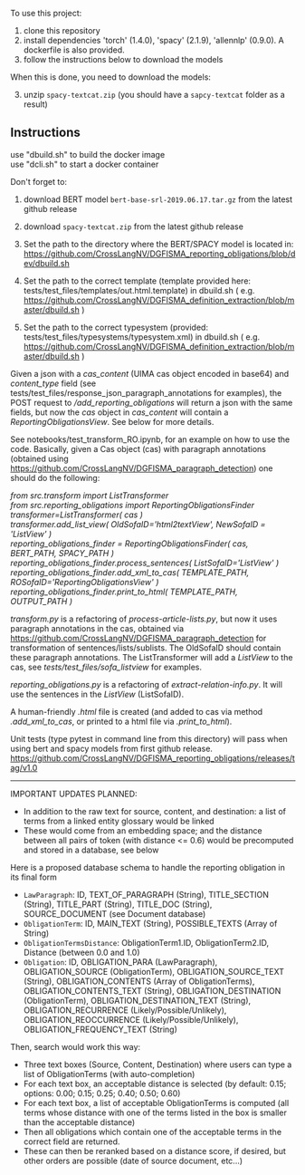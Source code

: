 
To use this project:

1. clone this repository
2. install dependencies 'torch' (1.4.0), 'spacy' (2.1.9), 'allennlp' (0.9.0). A dockerfile is also provided.
3. follow the instructions below to download the models

When this is done, you need to download the models:


3. unzip `spacy-textcat.zip` (you should have a `sapcy-textcat` folder as a result)

Instructions
------------

use "dbuild.sh" to build the docker image <br />
use "dcli.sh" to start a docker container

Don't forget to:

1) download BERT model `bert-base-srl-2019.06.17.tar.gz` from the latest github release

2) download `spacy-textcat.zip` from the latest github release

3) Set the path to the directory where the BERT/SPACY model is located in: https://github.com/CrossLangNV/DGFISMA_reporting_obligations/blob/dev/dbuild.sh 

4) Set the path to the correct template (template provided here: tests/test_files/templates/out.html.template) in dbuild.sh ( e.g. https://github.com/CrossLangNV/DGFISMA_definition_extraction/blob/master/dbuild.sh )

5) Set the path to the correct typesystem (provided: tests/test_files/typesystems/typesystem.xml) in dbuild.sh ( e.g. https://github.com/CrossLangNV/DGFISMA_definition_extraction/blob/master/dbuild.sh )


Given a json with a *cas_content* (UIMA cas object encoded in base64) and *content_type* field (see tests/test_files/response_json_paragraph_annotations for examples), the POST request to */add_reporting_obligations* will return a json with the same fields, but now the *cas* object in *cas_content* will contain a *ReportingObligationsView*. See below for more details.


See notebooks/test_transform_RO.ipynb, for an example on how to use the code. Basically, given a Cas object (cas) with paragraph annotations (obtained using https://github.com/CrossLangNV/DGFISMA_paragraph_detection) one should do the following:

*from src.transform import ListTransformer \
from src.reporting_obligations import ReportingObligationsFinder \
transformer=ListTransformer( cas ) \
transformer.add_list_view( OldSofaID='html2textView', NewSofaID = 'ListView'  ) \
reporting_obligations_finder = ReportingObligationsFinder( cas, BERT_PATH, SPACY_PATH  ) \
reporting_obligations_finder.process_sentences( ListSofaID='ListView'  ) \
reporting_obligations_finder.add_xml_to_cas( TEMPLATE_PATH, ROSofaID='ReportingObligationsView' ) \
reporting_obligations_finder.print_to_html(  TEMPLATE_PATH, OUTPUT_PATH )*


*transform.py* is a refactoring of *process-article-lists.py*, but now it uses paragraph annotations in the cas, obtained via https://github.com/CrossLangNV/DGFISMA_paragraph_detection for transformation of sentences/lists/sublists. The OldSofaID should contain these paragraph annotations. The ListTransformer will add a *ListView* to the cas, see *tests/test_files/sofa_listview* for examples. 

*reporting_obligations.py* is a refactoring of *extract-relation-info.py*. It will use the sentences in the *ListView* (ListSofaID).

A human-friendly *.html* file is created (and added to cas via method *.add_xml_to_cas*, or printed to a html file via *.print_to_html*).

Unit tests (type pytest in command line from this directory) will pass when using bert and spacy models from first github release.
https://github.com/CrossLangNV/DGFISMA_reporting_obligations/releases/tag/v1.0

----------------------------------

IMPORTANT UPDATES PLANNED:

- In addition to the raw text for source, content, and destination: a list of terms from a linked entity glossary would be linked
- These would come from an embedding space; and the distance between all pairs of token (with distance <= 0.6) would be precomputed and stored in a database, see below

Here is a proposed database schema to handle the reporting obligation in its final form

- `LawParagraph`: ID, TEXT_OF_PARAGRAPH (String), TITLE_SECTION (String), TITLE_PART (String), TITLE_DOC (String), SOURCE_DOCUMENT (see Document database)
- `ObligationTerm`: ID, MAIN_TEXT (String), POSSIBLE_TEXTS (Array of String)
- `ObligationTermsDistance`: ObligationTerm1.ID, ObligationTerm2.ID, Distance (between 0.0 and 1.0)
- `Obligation`: ID, OBLIGATION_PARA (LawParagraph), OBLIGATION_SOURCE (ObligationTerm), OBLIGATION_SOURCE_TEXT (String), OBLIGATION_CONTENTS (Array of ObligationTerms), OBLIGATION_CONTENTS_TEXT (String), OBLIGATION_DESTINATION (ObligationTerm), OBLIGATION_DESTINATION_TEXT (String), OBLIGATION_RECURRENCE (Likely/Possible/Unlikely), OBLIGATION_REOCCURRENCE (Likely/Possible/Unlikely), OBLIGATION_FREQUENCY_TEXT (String)

Then, search would work this way:

- Three text boxes (Source, Content, Destination) where users can type a list of ObligationTerms (with auto-completion)
- For each text box, an acceptable distance is selected (by default: 0.15; options: 0.00; 0.15; 0.25; 0.40; 0.50; 0.60)
- For each text box, a list of acceptable ObligationTerms is computed (all terms whose distance with one of the terms listed in the box is smaller than the acceptable distance)
- Then all obligations which contain one of the acceptable terms in the correct field are returned.
- These can then be reranked based on a distance score, if desired, but other orders are possible (date of source document, etc...)